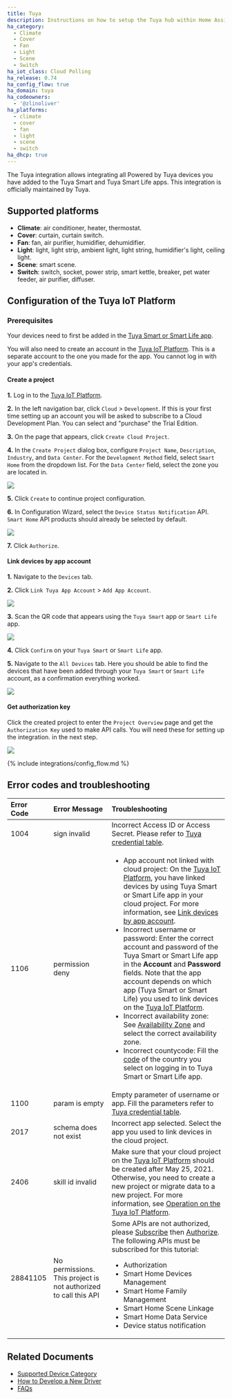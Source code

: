 ```yaml
---
title: Tuya
description: Instructions on how to setup the Tuya hub within Home Assistant.
ha_category:
  - Climate
  - Cover
  - Fan
  - Light
  - Scene
  - Switch
ha_iot_class: Cloud Polling
ha_release: 0.74
ha_config_flow: true
ha_domain: tuya
ha_codeowners:
  - '@zlinoliver'
ha_platforms:
  - climate
  - cover
  - fan
  - light
  - scene
  - switch
ha_dhcp: true
---
```


The Tuya integration allows integrating all Powered by Tuya devices you have added to the Tuya Smart and Tuya Smart Life apps. This integration is officially maintained by Tuya.

## Supported platforms

- **Climate**: air conditioner, heater, thermostat.
- **Cover**: curtain, curtain switch.
- **Fan**: fan, air purifier, humidifier, dehumidifier.
- **Light**: light, light strip, ambient light, light string, humidifier's light, ceiling light.
- **Scene**: smart scene.
- **Switch**: switch, socket, power strip, smart kettle, breaker, pet water feeder, air purifier, diffuser.

## Configuration of the Tuya IoT Platform

### Prerequisites

Your devices need to first be added in the [Tuya Smart or Smart Life app](https://developer.tuya.com/en/docs/iot/tuya-smart-app-smart-life-app-advantages?id=K989rqa49rluq#title-1-Download).

You will also need to create an account in the [Tuya IoT Platform](https://iot.tuya.com/).
This is a separate account to the one you made for the app. You cannot log in with your app's credentials.

#### Create a project

**1.** Log in to the [Tuya IoT Platform](https://iot.tuya.com/).

**2.** In the left navigation bar, click `Cloud` > `Development`. If this is your first time setting up an account you will be asked to subscribe to a Cloud Development Plan. You can select and "purchase" the Trial Edition.

**3.** On the page that appears, click `Create Cloud Project`.

**4.** In the `Create Project` dialog box, configure `Project Name`, `Description`, `Industry`, and `Data Center`. For the `Development Method` field, select `Smart Home` from the dropdown list. For the `Data Center` field, select the zone you are located in.

![](/images/integrations/tuya/image_001.png)

**5.** Click `Create` to continue project configuration.

**6.** In Configuration Wizard, select the `Device Status Notification` API. `Smart Home` API products should already be selected by default.

![](/images/integrations/tuya/image_002.png)

**7.** Click `Authorize`.

#### Link devices by app account

**1.** Navigate to the `Devices` tab.

**2.** Click `Link Tuya App Account` > `Add App Account`.

![](/images/integrations/tuya/image_003.png)

**3.** Scan the QR code that appears using the `Tuya Smart` app or `Smart Life` app.

![](/images/integrations/tuya/image_004.png)

**4.** Click `Confirm` on your `Tuya Smart` or `Smart Life` app.

**5.** Navigate to the `All Devices` tab. Here you should be able to find the devices that have been added through your `Tuya Smart` or `Smart Life` account, as a confirmation everything worked.

![](/images/integrations/tuya/image_005.png)

#### Get authorization key

Click the created project to enter the `Project Overview` page and get the `Authorization Key` used to make API calls. You will need these for setting up the integration. in the next step.

![](/images/integrations/tuya/image_006.png)

{% include integrations/config_flow.md %}

## Error codes and troubleshooting

|Error Code|Error Message|Troubleshooting|
|:----|:--------|:------------------------------|
|1004| sign invalid| Incorrect Access ID or Access Secret. Please refer to [Tuya credential table](https://github.com/tuya/tuya-home-assistant/wiki/Install-Tuya-v2?_source=d10de34623e3daca5b02e3c31528a0c4#3-enter-your-tuya-credential).
|1106|permission deny|<ul><li> App account not linked with cloud project: On the [Tuya IoT Platform](https://iot.tuya.com/cloud/), you have linked devices by using Tuya Smart or Smart Life app in your cloud project. For more information, see [Link devices by app account](https://developer.tuya.com/en/docs/iot/Platform_Configuration_smarthome?id=Kamcgamwoevrx&_source=7a356dd493196a01bb9021b7680a2a45#title-3-Link%20devices%20by%20app%20account).</li><li> Incorrect username or password: Enter the correct account and password of the Tuya Smart or Smart Life app in the **Account** and **Password** fields. Note that the app account depends on which app (Tuya Smart or Smart Life) you used to link devices on the [Tuya IoT Platform](https://iot.tuya.com/cloud/).</li><li>Incorrect availability zone: See [Availability Zone](https://github.com/tuya/tuya-home-assistant/wiki/Tuya-IoT-Platform-Configuration-Guide-Using-Smart-Home-PaaS#region--available-zone-correspondence) and select the correct availability zone.</li><li>Incorrect countycode: Fill the [code](https://countrycode.org/) of the country you select on logging in to Tuya Smart or Smart Life app.</li></ul>|
|1100|param is empty| Empty parameter of username or app. Fill the parameters refer to [Tuya credential table](https://github.com/tuya/tuya-home-assistant/wiki/Install-Tuya-v2?_source=d10de34623e3daca5b02e3c31528a0c4#3-enter-your-tuya-credential).
|2017|schema does not exist| Incorrect app selected. Select the app you used to link devices in the cloud project.|
| 2406 | skill id invalid | Make sure that your cloud project on the [Tuya IoT Platform](https://iot.tuya.com/cloud/) should be created after May 25, 2021. Otherwise, you need to create a new project or migrate data to a new project. For more information, see [Operation on the Tuya IoT Platform](https://developer.tuya.com/en/docs/iot/migrate-from-an-older-version?id=Kamee9wtbd00b#title-3-Operation%20on%20the%20Tuya%20IoT%20Platform).|
| 28841105 |No permissions. This project is not authorized to call this API| Some APIs are not authorized, please  [Subscribe](https://developer.tuya.com/en/docs/iot/applying-for-api-group-permissions?id=Ka6vf012u6q76#title-2-Subscribe%20to%20cloud%20products) then [Authorize](https://developer.tuya.com/en/docs/iot/applying-for-api-group-permissions?id=Ka6vf012u6q76#title-3-Authorize%20projects%20to%20call%20the%20cloud%20product). The following APIs must be subscribed for this tutorial: <ul><li>Authorization</li><li>Smart Home Devices Management</li><li>Smart Home Family Management</li><li>Smart Home Scene Linkage</li><li>Smart Home Data Service</li><li>Device status notification</li></ul>|

## Related Documents

- [Supported Device Category](https://github.com/tuya/tuya-home-assistant/wiki/Supported-Device-Category?_source=f5f782752be3c4a9157ec47514d6091b)
- [How to Develop a New Driver](https://github.com/tuya/tuya-home-assistant/wiki/How-to-Develop-a-New-Driver?_source=dbf3bf17966af48325e4328b2535eefe)
- [FAQs](https://github.com/tuya/tuya-home-assistant/wiki/FAQs)
